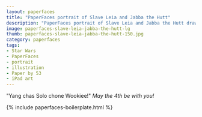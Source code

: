 ```yaml
---
layout: paperfaces
title: "PaperFaces portrait of Slave Leia and Jabba the Hutt"
description: "PaperFaces portrait of Slave Leia and Jabba the Hutt drawn with Paper by 53 on an iPad."
image: paperfaces-slave-leia-jabba-the-hutt-lg
thumb: paperfaces-slave-leia-jabba-the-hutt-150.jpg
category: paperfaces
tags: 
- Star Wars
- PaperFaces
- portrait
- illustration
- Paper by 53
- iPad art
---
```


"Yang chas Solo chone Wookiee!" *May the 4th be with you!*

{% include paperfaces-boilerplate.html %}